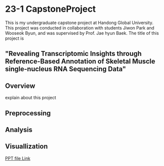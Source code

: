 # 23-1 CapstoneProject
This is my undergraduate capstone project at Handong Global University.
This project was conducted in collaboration with students Jiwon Park and Wooseok Byun, and was supervised by Prof. Jae hyun Baek.
The title of this project is 
## "Revealing Transcriptomic Insights through Reference-Based Annotation of Skeletal Muscle single-nucleus RNA Sequencing Data" ##
## Overview

explain about this project

## Preprocessing

## Analysis

## Visuallization


[PPT file Link](https://leejinu.github.io/23-1-CapstoneProject.io/ppt/Capstone_PPT.pdf)
